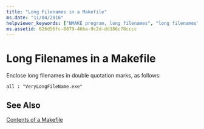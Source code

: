 ```yaml
---
title: "Long Filenames in a Makefile"
ms.date: "11/04/2016"
helpviewer_keywords: ["NMAKE program, long filenames", "long filenames"]
ms.assetid: 626d56fc-8879-46ba-9c2d-dd386c78cccc
---
```

# Long Filenames in a Makefile

Enclose long filenames in double quotation marks, as follows:

```
all : "VeryLongFileName.exe"
```

## See Also

[Contents of a Makefile](contents-of-a-makefile.md)